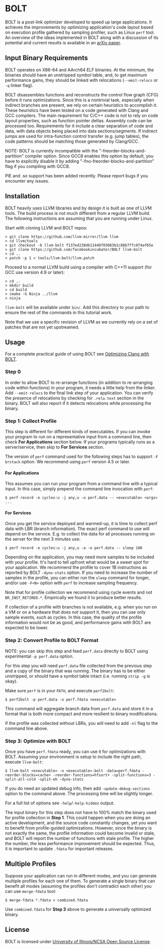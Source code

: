 # BOLT

BOLT is a post-link optimizer developed to speed up large applications.
It achieves the improvements by optimizing application's code layout based on
execution profile gathered by sampling profiler, such as Linux `perf` tool.
An overview of the ideas implemented in BOLT along with a discussion of its
potential and current results is available in
an [arXiv paper](https://arxiv.org/abs/1807.06735).

## Input Binary Requirements

BOLT operates on X86-64 and AArch64 ELF binaries. At the minimum, the binaries
should have an unstripped symbol table, and, to get maximum performance gains,
they should be linked with relocations (`--emit-relocs` or `-q` linker flag).

BOLT disassembles functions and reconstructs the control flow graph (CFG)
before it runs optimizations. Since this is a nontrivial task,
especially when indirect branches are present, we rely on certain heuristics
to accomplish it. These heuristics have been tested on a code generated with
Clang and GCC compilers. The main requirement for C/C++ code is not to rely
on code layout properties, such as function pointer deltas.
Assembly code can be processed too. Requirements for it include a clear
separation of code and data, with data objects being placed into data
sections/segments. If indirect jumps are used for intra-function control
transfer (e.g. jump tables), the code patterns should be matching those
generated by Clang/GCC.

NOTE: BOLT is currently incompatible with the "-freorder-blocks-and-partition"
compiler option. Since GCC8 enables this option by default, you have to
explicitly disable it by adding "-fno-freorder-blocks-and-partition" flag if
you compiling with GCC8.

PIE and .so support has been added recently. Please report bugs if you
encounter any issues.

## Installation

BOLT heavily uses LLVM libraries and by design it is built as one of LLVM
tools. The build process is not much different from a regular LLVM build.
The following instructions are assuming that you are running under Linux.

Start with cloning LLVM and BOLT repos:

```
> git clone https://github.com/llvm-mirror/llvm llvm
> cd llvm/tools
> git checkout -b llvm-bolt f137ed238db11440f03083b1c88b7ffc0f4af65e
> git clone https://github.com/facebookincubator/BOLT llvm-bolt
> cd ..
> patch -p 1 < tools/llvm-bolt/llvm.patch
```

Proceed to a normal LLVM build using a compiler with C++11 support (for GCC
use version 4.9 or later):

```
> cd ..
> mkdir build
> cd build
> cmake -G Ninja ../llvm
> ninja
```

`llvm-bolt` will be available under `bin/`. Add this directory to your path to
ensure the rest of the commands in this tutorial work.

Note that we use a specific revision of LLVM as we currently rely on a set of
patches that are not yet upstreamed.

## Usage

For a complete practical guide of using BOLT see [Optimizing Clang with BOLT](./docs/OptimizingClang.md).

### Step 0

In order to allow BOLT to re-arrange functions (in addition to re-arranging
code within functions) in your program, it needs a little help from the linker.
Add `--emit-relocs` to the final link step of your application. You can verify
the presence of relocations by checking for `.rela.text` section in the binary.
BOLT will also report if it detects relocations while processing the binary.

### Step 1: Collect Profile

This step is different for different kinds of executables. If you can invoke
your program to run on a representative input from a command line, then check
**For Applications** section below. If your programs typically runs as a
server/service, then skip to **For Services** section.

The version of `perf` command used for the following steps has to support
`-F brstack` option. We recommend using `perf` version 4.5 or later.

#### For Applications

This assumes you can run your program from a command line with a typical input.
In this case, simply prepend the command line invocation with `perf`:
```
$ perf record -e cycles:u -j any,u -o perf.data -- <executable> <args> ...
```

#### For Services

Once you get the service deployed and warmed-up, it is time to collect perf
data with LBR (branch information). The exact perf command to use will depend
on the service. E.g. to collect the data for all processes running on the
server for the next 3 minutes use:
```
$ perf record -e cycles:u -j any,u -a -o perf.data -- sleep 180
```

Depending on the application, you may need more samples to be included with
your profile. It's hard to tell upfront what would be a sweet spot for your
application. We recommend the profile to cover 1B instructions as reported
by BOLT `-dyno-stats` option. If you need to increase the number of samples
in the profile, you can either run the `sleep` command for longer, and/or use
`-F<N>` option with `perf` to increase sampling frequency.

Note that for profile collection we recommend using cycle events and not
`BR_INST_RETIRED.*`. Empirically we found it to produce better results.

If collection of a profile with branches is not available, e.g. when you run on
a VM or on a hardware that does not support it, then you can use only sample
events, such as cycles. In this case, the quality of the profile information
would not be as good, and performance gains with BOLT are expected to be lower.

### Step 2: Convert Profile to BOLT Format

NOTE: you can skip this step and feed `perf.data` directly to BOLT using
experimental `-p perf.data` option.

For this step you will need `perf.data` file collected from the previous step and
a copy of the binary that was running. The binary has to be either
unstripped, or should have a symbol table intact (i.e. running `strip -g` is
okay).

Make sure `perf` is in your `PATH`, and execute `perf2bolt`:
```
$ perf2bolt -p perf.data -o perf.fdata <executable>
```

This command will aggregate branch data from `perf.data` and store it in a
format that is both more compact and more resilient to binary modifications.

If the profile was collected without LBRs, you will need to add `-nl` flag to
the command line above.

### Step 3: Optimize with BOLT

Once you have `perf.fdata` ready, you can use it for optimizations with
BOLT. Assuming your environment is setup to include the right path, execute
`llvm-bolt`:
```
$ llvm-bolt <executable> -o <executable>.bolt -data=perf.fdata -reorder-blocks=cache+ -reorder-functions=hfsort+ -split-functions=3 -split-all-cold -split-eh -dyno-stats
```

If you do need an updated debug info, then add `-update-debug-sections` option
to the command above. The processing time will be slightly longer.

For a full list of options see `-help`/`-help-hidden` output.

The input binary for this step does not have to 100% match the binary used for
profile collection in **Step 1**. This could happen when you are doing an active
development, and the source code constantly changes, yet you want to benefit
from profile-guided optimizations. However, since the binary is not exactly the
same, the profile information could become invalid or stale, and BOLT will
report the number of functions with stale profile. The higher the
number, the less performance improvement should be expected. Thus, it is
important to update `.fdata` for important releases.

## Multiple Profiles

Suppose your application can run in different modes, and you can generate
multiple profiles for each one of them. To generate a single binary that can
benefit all modes (assuming the profiles don't contradict each other) you can
use `merge-fdata` tool:
```
$ merge-fdata *.fdata > combined.fdata
```
Use `combined.fdata` for **Step 3** above to generate a universally optimized
binary.

## License

BOLT is licensed under [University of Illinois/NCSA Open Source License](./LICENSE.TXT).
